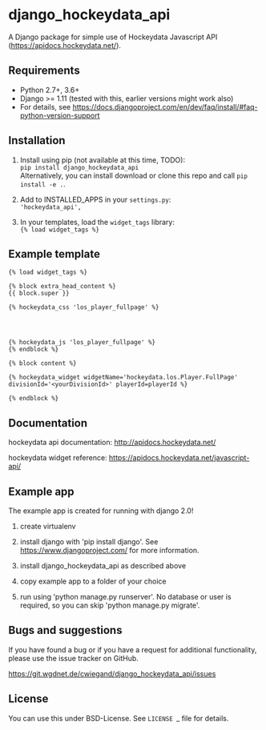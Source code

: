 # django_hockeydata_api

A Django package for simple use of Hockeydata Javascript API (https://apidocs.hockeydata.net/).


## Requirements

- Python 2.7+, 3.6+
- Django >= 1.11 (tested with this, earlier versions might work also)
- For details, see https://docs.djangoproject.com/en/dev/faq/install/#faq-python-version-support


## Installation

1. Install using pip (not available at this time, TODO):  
 ``pip install django_hockeydata_api``  
Alternatively, you can install download or clone this repo and call `pip install -e .`.

2. Add to INSTALLED_APPS in your `settings.py`:  
 ``'hockeydata_api',``

3. In your templates, load the ``widget_tags`` library:  
 ``{% load widget_tags %}``


## Example template

```
{% load widget_tags %}

{% block extra_head_content %}
{{ block.super }}

{% hockeydata_css 'los_player_fullpage' %}




{% hockeydata_js 'los_player_fullpage' %}
{% endblock %}

{% block content %}

{% hockeydata_widget widgetName='hockeydata.los.Player.FullPage' divisionId='<yourDivisionId>' playerId=playerId %}

{% endblock %}
```


## Documentation

hockeydata api documentation: http://apidocs.hockeydata.net/

hockeydata widget reference: https://apidocs.hockeydata.net/javascript-api/


## Example app

The example app is created for running with django 2.0!

1. create virtualenv

2. install django with 'pip install django'.
 See https://www.djangoproject.com/ for more information.

3. install django_hockeydata_api as described above

4. copy example app to a folder of your choice

5. run using 'python manage.py runserver'. No database or user is required, so you can skip 'python manage.py migrate'.


## Bugs and suggestions

If you have found a bug or if you have a request for additional functionality, please use the issue tracker on GitHub.

https://git.wgdnet.de/cwiegand/django_hockeydata_api/issues


## License

You can use this under BSD-License. See `LICENSE `_ file for details. 